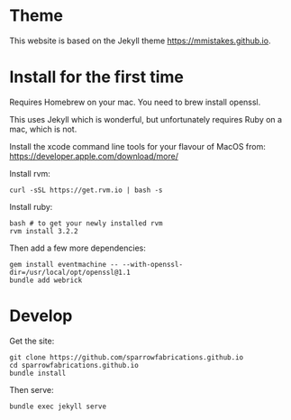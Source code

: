 # Theme

This website is based on the Jekyll theme https://mmistakes.github.io.

# Install for the first time

Requires Homebrew on your mac. You need to brew install openssl.

This uses Jekyll which is wonderful, but unfortunately requires Ruby on a mac, which is not.

Install the xcode command line tools for your flavour of MacOS from: https://developer.apple.com/download/more/

Install rvm:

    curl -sSL https://get.rvm.io | bash -s

Install ruby:

    bash # to get your newly installed rvm
    rvm install 3.2.2

Then add a few more dependencies:

    gem install eventmachine -- --with-openssl-dir=/usr/local/opt/openssl@1.1
    bundle add webrick

# Develop

Get the site:

    git clone https://github.com/sparrowfabrications.github.io
    cd sparrowfabrications.github.io
    bundle install

Then serve:

    bundle exec jekyll serve
